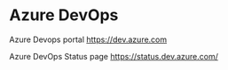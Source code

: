 # Azure DevOps

Azure Devops portal
https://dev.azure.com

Azure DevOps Status page
https://status.dev.azure.com/
